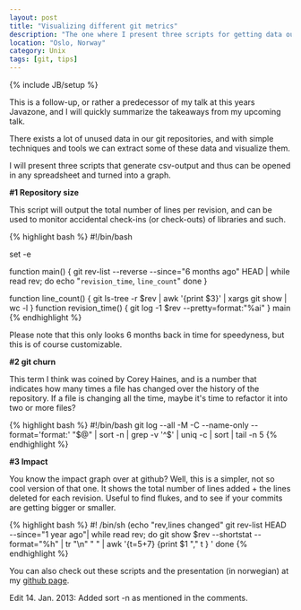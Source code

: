 ```yaml
---
layout: post
title: "Visualizing different git metrics"
description: "The one where I present three scripts for getting data out of your git."
location: "Oslo, Norway"
category: Unix
tags: [git, tips]
---
```

{% include JB/setup %}

This is a follow-up, or rather a predecessor of my talk at this years Javazone, and I will quickly summarize the takeaways from my upcoming talk.

There exists a lot of unused data in our git repositories, and with simple techniques and tools we can extract some of these data and visualize them.

I will present three scripts that generate csv-output and thus can be opened in any spreadsheet and turned into a graph.

**#1 Repository size**

This script will output the total number of lines per revision, and can be used to monitor accidental check-ins (or check-outs) of libraries and such. 

{% highlight bash %}
#!/bin/bash

set -e

function main() {
  git rev-list --reverse  --since="6 months ago" HEAD |
  while read rev; do 
    echo "`revision_time`, `line_count`"
  done 
}

function line_count() {
  git ls-tree -r $rev | 
  awk '{print $3}' | 
  xargs git show |
  wc -l
}
function revision_time() {
  git log -1 $rev --pretty=format:"%ai"
}
main
{% endhighlight %}

Please note that this only looks 6 months back in time for speedyness, but this is of course customizable.

**#2 git churn**

This term I think was coined by Corey Haines, and is a number that indicates how many times a file has changed over the history of the repository. If a file is changing all the time, maybe it's time to refactor it into two or more files? 

{% highlight bash %}
#!/bin/bash
git log --all -M -C --name-only --format='format:' "$@" | 
sort -n | grep -v '^$' | uniq -c | sort | tail -n 5 
{% endhighlight %}


**#3 Impact**

You know the impact graph over at github? Well, this is a simpler, not so cool version of that one. It shows the total number of lines added + the lines deleted for each revision. Useful to find flukes, and to see if your commits are getting bigger or smaller.

{% highlight bash %}
#! /bin/sh
(echo "rev,lines changed"
git rev-list HEAD --since="1 year ago"|
while read rev;
do
  git show $rev --shortstat --format="%h" | tr "\\n" " " | awk '{t=$5+$7} {print $1 "," t } '
done
{% endhighlight %}

You can also check out these scripts and the presentation (in norwegian) at my <a href="http://github.com/heim/jz12-visualisering-av-kildekode">github page</a>.

Edit 14. Jan. 2013: Added sort -n as mentioned in the comments.
